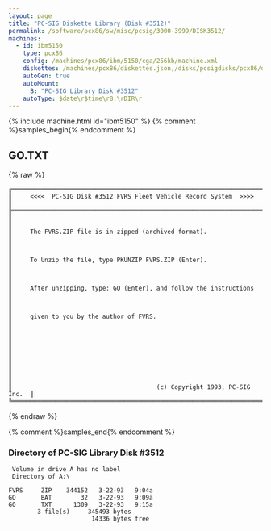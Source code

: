 ```yaml
---
layout: page
title: "PC-SIG Diskette Library (Disk #3512)"
permalink: /software/pcx86/sw/misc/pcsig/3000-3999/DISK3512/
machines:
  - id: ibm5150
    type: pcx86
    config: /machines/pcx86/ibm/5150/cga/256kb/machine.xml
    diskettes: /machines/pcx86/diskettes.json,/disks/pcsigdisks/pcx86/diskettes.json
    autoGen: true
    autoMount:
      B: "PC-SIG Library Disk #3512"
    autoType: $date\r$time\rB:\rDIR\r
---
```


{% include machine.html id="ibm5150" %}
{% comment %}samples_begin{% endcomment %}

## GO.TXT

{% raw %}
```
╔═════════════════════════════════════════════════════════════════════════╗
║     <<<<  PC-SIG Disk #3512 FVRS Fleet Vehicle Record System  >>>>      ║
╠═════════════════════════════════════════════════════════════════════════╣
║                                                                         ║
║     The FVRS.ZIP file is in zipped (archived format).                   ║
║                                                                         ║
║     To Unzip the file, type PKUNZIP FVRS.ZIP (Enter).                   ║
║                                                                         ║
║     After unzipping, type: GO (Enter), and follow the instructions      ║
║                                                                         ║
║     given to you by the author of FVRS.                                 ║
║                                                                         ║
║                                                                         ║
║                                                                         ║
║                                                                         ║
║                                        (c) Copyright 1993, PC-SIG Inc.  ║
╚═════════════════════════════════════════════════════════════════════════╝
```
{% endraw %}

{% comment %}samples_end{% endcomment %}

### Directory of PC-SIG Library Disk #3512

     Volume in drive A has no label
     Directory of A:\

    FVRS     ZIP    344152   3-22-93   9:04a
    GO       BAT        32   3-22-93   9:09a
    GO       TXT      1309   3-22-93   9:15a
            3 file(s)     345493 bytes
                           14336 bytes free
